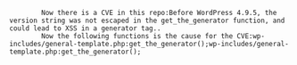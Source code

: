 
            Now there is a CVE in this repo:Before WordPress 4.9.5, the version string was not escaped in the get_the_generator function, and could lead to XSS in a generator tag..
            Now the following functions is the cause for the CVE:wp-includes/general-template.php:get_the_generator();wp-includes/general-template.php:get_the_generator();
            